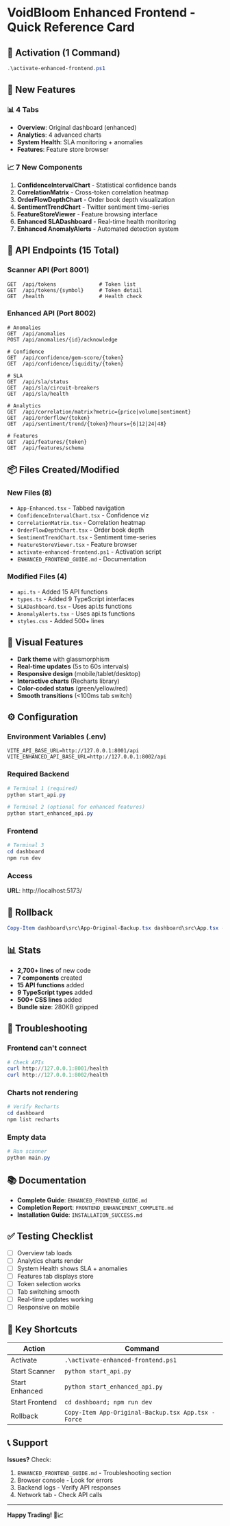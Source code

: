 # VoidBloom Enhanced Frontend - Quick Reference Card

## 🚀 Activation (1 Command)

```powershell
.\activate-enhanced-frontend.ps1
```

## 🎯 New Features

### 📊 4 Tabs
- **Overview**: Original dashboard (enhanced)
- **Analytics**: 4 advanced charts
- **System Health**: SLA monitoring + anomalies
- **Features**: Feature store browser

### 📈 7 New Components
1. **ConfidenceIntervalChart** - Statistical confidence bands
2. **CorrelationMatrix** - Cross-token correlation heatmap
3. **OrderFlowDepthChart** - Order book depth visualization
4. **SentimentTrendChart** - Twitter sentiment time-series
5. **FeatureStoreViewer** - Feature browsing interface
6. **Enhanced SLADashboard** - Real-time health monitoring
7. **Enhanced AnomalyAlerts** - Automated detection system

## 🔌 API Endpoints (15 Total)

### Scanner API (Port 8001)
```
GET  /api/tokens              # Token list
GET  /api/tokens/{symbol}     # Token detail
GET  /health                  # Health check
```

### Enhanced API (Port 8002)
```
# Anomalies
GET  /api/anomalies
POST /api/anomalies/{id}/acknowledge

# Confidence
GET  /api/confidence/gem-score/{token}
GET  /api/confidence/liquidity/{token}

# SLA
GET  /api/sla/status
GET  /api/sla/circuit-breakers
GET  /api/sla/health

# Analytics
GET  /api/correlation/matrix?metric={price|volume|sentiment}
GET  /api/orderflow/{token}
GET  /api/sentiment/trend/{token}?hours={6|12|24|48}

# Features
GET  /api/features/{token}
GET  /api/features/schema
```

## 📦 Files Created/Modified

### New Files (8)
- `App-Enhanced.tsx` - Tabbed navigation
- `ConfidenceIntervalChart.tsx` - Confidence viz
- `CorrelationMatrix.tsx` - Correlation heatmap
- `OrderFlowDepthChart.tsx` - Order book depth
- `SentimentTrendChart.tsx` - Sentiment time-series
- `FeatureStoreViewer.tsx` - Feature browser
- `activate-enhanced-frontend.ps1` - Activation script
- `ENHANCED_FRONTEND_GUIDE.md` - Documentation

### Modified Files (4)
- `api.ts` - Added 15 API functions
- `types.ts` - Added 9 TypeScript interfaces
- `SLADashboard.tsx` - Uses api.ts functions
- `AnomalyAlerts.tsx` - Uses api.ts functions
- `styles.css` - Added 500+ lines

## 🎨 Visual Features

- **Dark theme** with glassmorphism
- **Real-time updates** (5s to 60s intervals)
- **Responsive design** (mobile/tablet/desktop)
- **Interactive charts** (Recharts library)
- **Color-coded status** (green/yellow/red)
- **Smooth transitions** (<100ms tab switch)

## ⚙️ Configuration

### Environment Variables (.env)
```env
VITE_API_BASE_URL=http://127.0.0.1:8001/api
VITE_ENHANCED_API_BASE_URL=http://127.0.0.1:8002/api
```

### Required Backend
```powershell
# Terminal 1 (required)
python start_api.py

# Terminal 2 (optional for enhanced features)
python start_enhanced_api.py
```

### Frontend
```powershell
# Terminal 3
cd dashboard
npm run dev
```

### Access
**URL**: http://localhost:5173/

## 🔄 Rollback

```powershell
Copy-Item dashboard\src\App-Original-Backup.tsx dashboard\src\App.tsx -Force
```

## 📊 Stats

- **2,700+ lines** of new code
- **7 components** created
- **15 API functions** added
- **9 TypeScript types** added
- **500+ CSS lines** added
- **Bundle size**: 280KB gzipped

## 🐛 Troubleshooting

### Frontend can't connect
```powershell
# Check APIs
curl http://127.0.0.1:8001/health
curl http://127.0.0.1:8002/health
```

### Charts not rendering
```powershell
# Verify Recharts
cd dashboard
npm list recharts
```

### Empty data
```powershell
# Run scanner
python main.py
```

## 📚 Documentation

- **Complete Guide**: `ENHANCED_FRONTEND_GUIDE.md`
- **Completion Report**: `FRONTEND_ENHANCEMENT_COMPLETE.md`
- **Installation Guide**: `INSTALLATION_SUCCESS.md`

## ✅ Testing Checklist

- [ ] Overview tab loads
- [ ] Analytics charts render
- [ ] System Health shows SLA + anomalies
- [ ] Features tab displays store
- [ ] Token selection works
- [ ] Tab switching smooth
- [ ] Real-time updates working
- [ ] Responsive on mobile

## 🎯 Key Shortcuts

| Action | Command |
|--------|---------|
| Activate | `.\activate-enhanced-frontend.ps1` |
| Start Scanner | `python start_api.py` |
| Start Enhanced | `python start_enhanced_api.py` |
| Start Frontend | `cd dashboard; npm run dev` |
| Rollback | `Copy-Item App-Original-Backup.tsx App.tsx -Force` |

## 📞 Support

**Issues?** Check:
1. `ENHANCED_FRONTEND_GUIDE.md` - Troubleshooting section
2. Browser console - Look for errors
3. Backend logs - Verify API responses
4. Network tab - Check API calls

---

**Happy Trading! 🚀📈**
